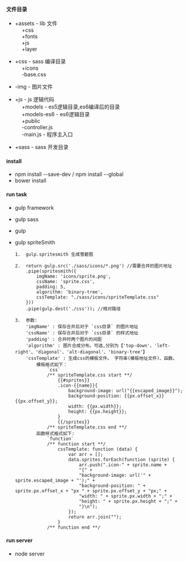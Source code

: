 ﻿#### 文件目录
* +assets - lib 文件     <br/>
  &emsp; +css           <br/>
  &emsp; +fonts         <br/>
  &emsp; +js            <br/>
  &emsp; +layer         <br/>
  
* +css - sass 编译目录   <br/>
  &emsp; +icons         <br/>
  &emsp; -base.css      <br/>

* -img - 图片文件

* +js - js 逻辑代码      <br/>
  &emsp; +models - es5逻辑目录,es6编译后的目录    <br/>
  &emsp; +models-es6 - es6逻辑目录               <br/>
  &emsp; +public                                <br/>
  &emsp; -controller.js                         <br/>
  &emsp; -main.js - 程序主入口                   <br/>
  
* +sass - sass 开发目录

#### install
*   npm install --save-dev / npm install --global
*   bower install

#### run task
*   gulp framework

*   gulp sass

*   gulp

*   gulp spriteSmith

        1.  gulp.spritesmith 生成雪碧图
        
        2.  return gulp.src('./sass/icons/*.png') //需要合并的图片地址
            .pipe(spritesmith({
                imgName: 'icons/sprite.png',
                cssName: 'sprite.css',
                padding: 5,
                algorithm: 'binary-tree',
                cssTemplate: "./sass/icons/spriteTemplate.css"
            }))
            .pipe(gulp.dest('./css')); //相对路径
        
        3.  参数:
            'imgName' : 保存合并后对于 `css目录` 的图片地址
            'cssName' : 保存合并后对于 `css目录` 的样式地址
            'padding' : 合并时两个图片的间距
            'algorithm' : 图片合成分布。可选,分别为【'top-down'、'left-right'、'diagonal'、'alt-diagonal'、'binary-tree'】
            'cssTemplate' : 生成css的模板文件。 字符串(模板地址文件)、函数。
                模板格式如下：
                    `css`
                    /** spriteTemplate.css start **/
                        {{#sprites}}
                        .icon-{{name}}{
                            background-image: url("{{escaped_image}}");
                            background-position: {{px.offset_x}} {{px.offset_y}};
                            width: {{px.width}};
                            height: {{px.height}};
                        }
                        {{/sprites}}
                    /** spriteTemplate.css end **/  
                函数样式格式如下:
                    `function`
                    /** function start **/
                        cssTemplate: function (data) {
                            var arr = [];
                            data.sprites.forEach(function (sprite) {
                                arr.push(".icon-" + sprite.name +
                                "{" +
                                "background-image: url('" + sprite.escaped_image + "');" +
                                "background-position: " + sprite.px.offset_x + "px " + sprite.px.offset_y + "px;" +
                                "width: " + sprite.px.width + ";" +
                                "height: " + sprite.px.height + ";" +
                                "}\n");
                            });
                            return arr.join("");
                        }                        
                    /** function end **/
            
#### run server
*   node server